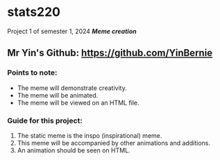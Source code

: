 # stats220
Project 1 of semester 1, 2024 
**_Meme creation_**


## Mr Yin's Github: https://github.com/YinBernie

### Points to note: 
* The meme will demonstrate creativity. 
* The meme will be animated. 
* The meme will be viewed on an HTML file. 

### Guide for this project: 
1. The static meme is the inspo (inspirational) meme.
2. This meme will be accompanied by other animations and additions.
3. An animation should be seen on HTML. 
